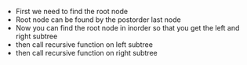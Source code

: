 - First we need to find the root node
- Root node can be found by the postorder last node
- Now you can find the root node in inorder so that you get the left and right subtree
- then call recursive function on left subtree 
- then call recursive function on right subtree
